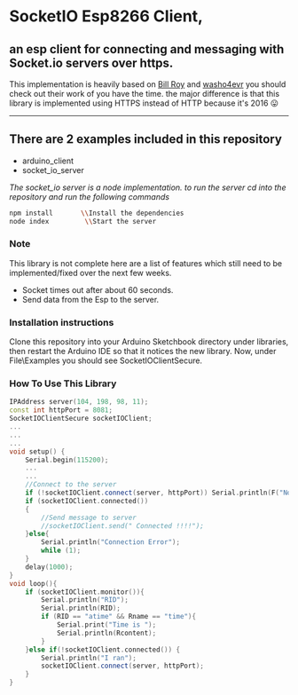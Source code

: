 # SocketIO Esp8266 Client,

## an esp client for connecting and messaging with Socket.io servers over https.

This implementation is heavily based on [Bill Roy][1] and [washo4evr][2] you should check out their work of you have the time. the major difference is that this library is implemented using HTTPS instead of HTTP because it's 2016 :stuck_out_tongue:

***

## There are 2 examples included in this repository
* arduino_client
* socket_io_server

_The socket_io server is a node implementation. to run the server cd into the repository and run the following commands_
```bash
npm install       \\Install the dependencies
node index         \\Start the server
```


### Note

This library is not complete here are a list of features which still need to be implemented/fixed over the next few weeks.

* Socket times out after about 60 seconds.
* Send data from the Esp to the server.

### Installation instructions

Clone this repository into your Arduino Sketchbook directory under libraries, then restart the Arduino IDE so that it notices the new library.  Now, under File\Examples you should see SocketIOClientSecure.  

### How To Use This Library

```c++
IPAddress server(104, 198, 98, 11); 
const int httpPort = 8081; 
SocketIOClientSecure socketIOClient; 
... 
... 
... 
void setup() { 	
	Serial.begin(115200); 	
	...
	...
	//Connect to the server	 	
	if (!socketIOClient.connect(server, httpPort)) Serial.println(F("Not connected.")); 	
	if (socketIOClient.connected()) 	
	{ 	
		//Send message to server
		//socketIOClient.send(" Connected !!!!"); 	
	}else{ 		
		Serial.println("Connection Error"); 		
		while (1); 	
	} 	
	delay(1000); 
}  
void loop(){  	
	if (socketIOClient.monitor()){ 		
		Serial.println("RID"); 		
		Serial.println(RID); 		
		if (RID == "atime" && Rname == "time"){ 			
			Serial.print("Time is "); 			
			Serial.println(Rcontent); 		
		} 	
	}else if(!socketIOClient.connected()) { 		
		Serial.println("I ran"); 		
		socketIOClient.connect(server, httpPort); 	
	}  
}

```

[1]: https://github.com/billroy/socket.io-arduino-client
[2]: https://github.com/washo4evr/Socket.io-v1.x-Library
